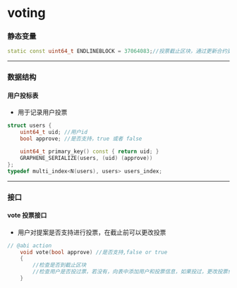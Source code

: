 # voting

### 静态变量

```c++
static const uint64_t ENDLINEBLOCK = 37064083;//投票截止区块，通过更新合约更改
```
---
### 数据结构
#### 用户投标表
- 用于记录用户投票
```c++
struct users {
    uint64_t uid; //用户id
    bool approve; //是否支持，true 或者 false

    uint64_t primary_key() const { return uid; }
    GRAPHENE_SERIALIZE(users, (uid) (approve))
};
typedef multi_index<N(users), users> users_index;
```
---
### 接口
#### vote 投票接口
- 用户对提案是否支持进行投票，在截止前可以更改投票
```c++
// @abi action
    void vote(bool approve) //是否支持,false or true
    {
        //检查是否到截止区块
        //检查用户是否投过票，若没有，向表中添加用户和投票信息，如果投过，更改投票信息
    }
```

